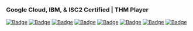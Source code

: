 ### Google Cloud, IBM, & ISC2 Certified | THM Player
<a href="https://x.com/january1073" target="_blank"><img src="https://img.shields.io/badge/X.com-black?style=flat-square" alt="Badge"></a>
<a href="https://infosec.exchange/@january1073" target="_blank"><img src="https://img.shields.io/badge/Mastodon-black?style=flat-square" alt="Badge"></a>
<a href="https://www.linkedin.com/in/fongern" target="_blank"><img src="https://img.shields.io/badge/LinkedIn-black?style=flat-square" alt="Badge"></a>
<a href="https://medium.com/@january1073" target="_blank"><img src="https://img.shields.io/badge/Medium-black?style=flat-square" alt="Badge"></a>
<a href="https://tryhackme.com/p/january1073"><img src="https://img.shields.io/badge/TryHackMe-black?style=flat-square" alt="Badge"></a>
<a href="https://january1073.github.io" target="_blank"><img src="https://img.shields.io/badge/Portfolio-black?style=flat-square" alt="Badge"></a>
<a href="mailto:january1073@proton.me" target="_blank"><img src="https://img.shields.io/badge/Email-grey?style=flat-square" alt="Badge"></a>
<a href="https://keys.openpgp.org/vks/v1/by-fingerprint/56F2FDCC2EF4D52A3F597815AE34888E8EDC586C" target="_blank"><img src="https://img.shields.io/badge/PGP%20key-grey?style=flat-square&logo=gnuprivacyguard" alt="Badge"></a>
